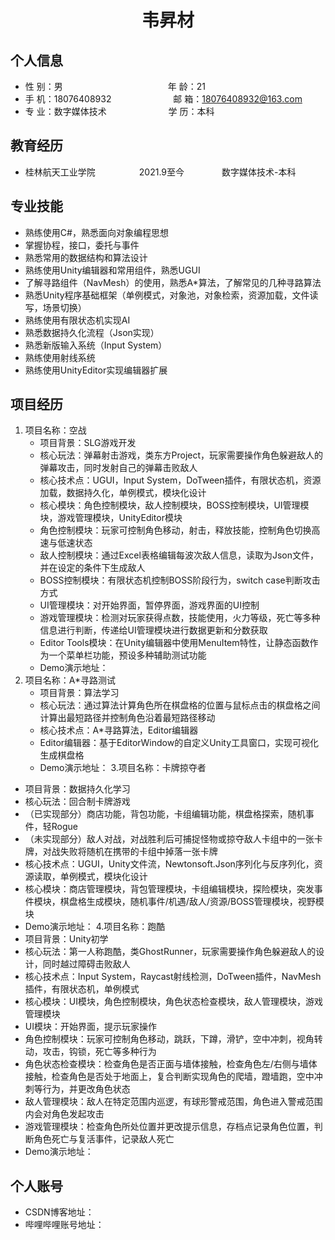  <center>
     <h1>韦昇材</h1>
 </center>

## 个人信息

* 性 别：男&emsp;&emsp;&emsp;&emsp;&emsp;&emsp;&emsp;&emsp;&emsp;&emsp;&emsp;&emsp;年 龄：21
* 手 机：18076408932 &emsp;&emsp;&emsp;&emsp;&emsp;&emsp;&ensp;  邮 箱：18076408932@163.com
* 专 业：数字媒体技术 &emsp;&emsp;&emsp;&emsp;&emsp;&emsp; &ensp;学 历：本科

## 教育经历

* 桂林航天工业学院&emsp;&emsp;&emsp;&emsp;&emsp;2021.9至今&emsp;&emsp;&emsp;&emsp; 数字媒体技术-本科

## 专业技能

* 熟练使用C#，熟悉面向对象编程思想
* 掌握协程，接口，委托与事件
* 熟悉常用的数据结构和算法设计
* 熟练使用Unity编辑器和常用组件，熟悉UGUI
* 了解寻路组件（NavMesh）的使用，熟悉A*算法，了解常见的几种寻路算法
* 熟悉Unity程序基础框架（单例模式，对象池，对象检索，资源加载，文件读写，场景切换）
* 熟练使用有限状态机实现AI
* 熟悉数据持久化流程（Json实现）
* 熟悉新版输入系统（Input System）
* 熟练使用射线系统
* 熟练使用UnityEditor实现编辑器扩展

## 项目经历

1. 项目名称：空战
    * 项目背景：SLG游戏开发
    * 核心玩法：弹幕射击游戏，类东方Project，玩家需要操作角色躲避敌人的弹幕攻击，同时发射自己的弹幕击败敌人
    * 核心技术点：UGUI，Input System，DoTween插件，有限状态机，资源加载，数据持久化，单例模式，模块化设计
    * 核心模块：角色控制模块，敌人控制模块，BOSS控制模块，UI管理模块，游戏管理模块，UnityEditor模块
    * 角色控制模块：玩家可控制角色移动，射击，释放技能，控制角色切换高速与低速状态
    * 敌人控制模块：通过Excel表格编辑每波次敌人信息，读取为Json文件，并在设定的条件下生成敌人
    * BOSS控制模块：有限状态机控制BOSS阶段行为，switch case判断攻击方式
    * UI管理模块：对开始界面，暂停界面，游戏界面的UI控制
    * 游戏管理模块：检测对玩家获得点数，技能使用，火力等级，死亡等多种信息进行判断，传递给UI管理模块进行数据更新和分数获取
    * Editor Tools模块：在Unity编辑器中使用MenuItem特性，让静态函数作为一个菜单栏功能，预设多种辅助测试功能
    * Demo演示地址：
2. 项目名称：A*寻路测试
    * 项目背景：算法学习
    * 核心玩法：通过算法计算角色所在棋盘格的位置与鼠标点击的棋盘格之间计算出最短路径并控制角色沿着最短路径移动
    * 核心技术点：A*寻路算法，Editor编辑器
    * Editor编辑器：基于EditorWindow的自定义Unity工具窗口，实现可视化生成棋盘格
    * Demo演示地址：
3.项目名称：卡牌掠夺者
  * 项目背景：数据持久化学习
  * 核心玩法：回合制卡牌游戏
  * （已实现部分）商店功能，背包功能，卡组编辑功能，棋盘格探索，随机事件，轻Rogue
  * （未实现部分）敌人对战，对战胜利后可捕捉怪物或掠夺敌人卡组中的一张卡牌，对战失败将随机在携带的卡组中掉落一张卡牌
  * 核心技术点：UGUI，Unity文件流，Newtonsoft.Json序列化与反序列化，资源读取，单例模式，模块化设计
  * 核心模块：商店管理模块，背包管理模块，卡组编辑模块，探险模块，突发事件模块，棋盘格生成模块，随机事件/机遇/敌人/资源/BOSS管理模块，视野模块
  * Demo演示地址：
4.项目名称：跑酷
  * 项目背景：Unity初学
  * 核心玩法：第一人称跑酷，类GhostRunner，玩家需要操作角色躲避敌人的设计，同时越过障碍击败敌人
  * 核心技术点：Input System，Raycast射线检测，DoTween插件，NavMesh插件，有限状态机，单例模式
  * 核心模块：UI模块，角色控制模块，角色状态检查模块，敌人管理模块，游戏管理模块
  * UI模块：开始界面，提示玩家操作
  * 角色控制模块：玩家可控制角色移动，跳跃，下蹲，滑铲，空中冲刺，视角转动，攻击，钩锁，死亡等多种行为
  * 角色状态检查模块：检查角色是否正面与墙体接触，检查角色左/右侧与墙体接触，检查角色是否处于地面上，复合判断实现角色的爬墙，蹬墙跑，空中冲刺等行为，并更改角色状态
  * 敌人管理模块：敌人在特定范围内巡逻，有球形警戒范围，角色进入警戒范围内会对角色发起攻击
  * 游戏管理模块：检查角色所处位置并更改提示信息，存档点记录角色位置，判断角色死亡与复活事件，记录敌人死亡
  * Demo演示地址：

## 个人账号
* CSDN博客地址：
* 哔哩哔哩账号地址：
